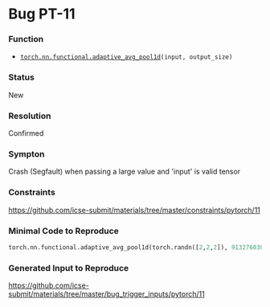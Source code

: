 # Bug PT-11
### Function
* [`torch.nn.functional.adaptive_avg_pool1d`](https://pytorch.org/docs/stable/nn.functional.html#torch.nn.functional.adaptive_avg_pool1d)`(input, output_size)`
### Status
New
### Resolution
Confirmed
### Sympton
Crash (Segfault)
when passing a large value and 'input' is valid tensor
### Constraints
https://github.com/icse-submit/materials/tree/master/constraints/pytorch/11
### Minimal Code to Reproduce
~~~python
torch.nn.functional.adaptive_avg_pool1d(torch.randn([2,2,2]), 9132760301568586890)
~~~
### Generated Input to Reproduce
https://github.com/icse-submit/materials/tree/master/bug_trigger_inputs/pytorch/11
